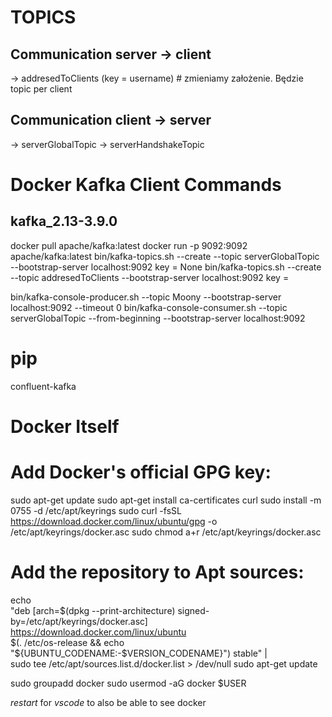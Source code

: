 # TOPICS
## Communication server -> client
-> addresedToClients (key = username) # zmieniamy założenie. Będzie topic per client
## Communication client -> server
-> serverGlobalTopic 
-> serverHandshakeTopic

# Docker Kafka Client Commands
## kafka_2.13-3.9.0
docker pull apache/kafka:latest
docker run -p 9092:9092 apache/kafka:latest
bin/kafka-topics.sh --create --topic serverGlobalTopic --bootstrap-server localhost:9092
    key = None
bin/kafka-topics.sh --create --topic addresedToClients --bootstrap-server localhost:9092
    key = <userName>

bin/kafka-console-producer.sh --topic Moony --bootstrap-server localhost:9092 --timeout 0
bin/kafka-console-consumer.sh --topic serverGlobalTopic --from-beginning --bootstrap-server localhost:9092

# pip
<!-- Just the latest -->
confluent-kafka 

# Docker Itself
# Add Docker's official GPG key:
sudo apt-get update
sudo apt-get install ca-certificates curl
sudo install -m 0755 -d /etc/apt/keyrings
sudo curl -fsSL https://download.docker.com/linux/ubuntu/gpg -o /etc/apt/keyrings/docker.asc
sudo chmod a+r /etc/apt/keyrings/docker.asc

# Add the repository to Apt sources:
echo \
  "deb [arch=$(dpkg --print-architecture) signed-by=/etc/apt/keyrings/docker.asc] https://download.docker.com/linux/ubuntu \
  $(. /etc/os-release && echo "${UBUNTU_CODENAME:-$VERSION_CODENAME}") stable" | \
  sudo tee /etc/apt/sources.list.d/docker.list > /dev/null
sudo apt-get update

sudo groupadd docker
sudo usermod -aG docker $USER

*restart* for *vscode* to also be able to see docker


